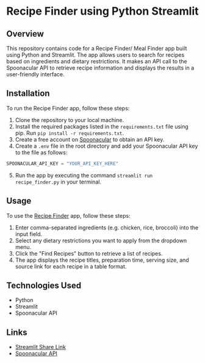 # Recipe Finder using Python Streamlit

## Overview

This repository contains code for a Recipe Finder/ Meal Finder app built using Python and Streamlit. The app allows users to search for recipes based on ingredients and dietary restrictions. It makes an API call to the Spoonacular API to retrieve recipe information and displays the results in a user-friendly interface.

## Installation

To run the Recipe Finder app, follow these steps:

1. Clone the repository to your local machine.
2. Install the required packages listed in the `requirements.txt` file using pip. Run `pip install -r requirements.txt`.
3. Create a free account on [Spoonacular](https://spoonacular.com/food-api) to obtain an API key.
4. Create a `.env` file in the root directory and add your Spoonacular API key to the file as follows:

```python
SPOONACULAR_API_KEY = "YOUR_API_KEY_HERE"
```

5. Run the app by executing the command `streamlit run recipe_finder.py` in your terminal.

## Usage

To use the [Recipe Finder]() app, follow these steps:

1. Enter comma-separated ingredients (e.g. chicken, rice, broccoli) into the input field.
2. Select any dietary restrictions you want to apply from the dropdown menu.
3. Click the "Find Recipes" button to retrieve a list of recipes.
4. The app displays the recipe titles, preparation time, serving size, and source link for each recipe in a table format.

## Technologies Used

* Python
* Streamlit
* Spoonacular API

## Links

* [Streamlit Share Link](https://deepankarvarma-recipe-finder-using-python-app-ihx7iy.streamlit.app/)
* [Spoonacular API](https://spoonacular.com/food-api)
